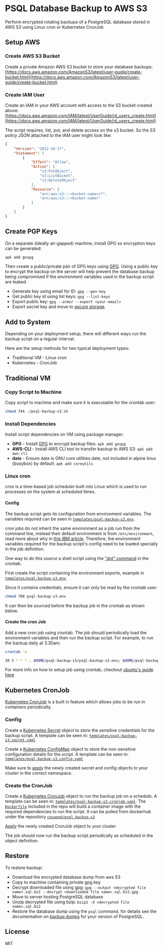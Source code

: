 # PSQL Database Backup to AWS S3

Perform encrypted rotating backups of a PostgreSQL database stored in AWS S3 using Linux cron or Kubernetes CronJob.

## Setup AWS

### Create AWS S3 Bucket

Create a private Amazon AWS S3 bucket to store your database backups: 
[https://docs.aws.amazon.com/AmazonS3/latest/user-guide/create-bucket.html](https://docs.aws.amazon.com/AmazonS3/latest/user-guide/create-bucket.html)

### Create IAM User

Create an IAM in your AWS account with access to the S3 bucket created above:
[https://docs.aws.amazon.com/IAM/latest/UserGuide/id_users_create.html](https://docs.aws.amazon.com/IAM/latest/UserGuide/id_users_create.html)

The script requires, list, put, and delete access on the s3 bucket. So the S3 policy JSON attached to the IAM user might look like:

```json
{
    "Version": "2012-10-17",
    "Statement": [
        {
            "Effect": "Allow",
            "Action": [
                "s3:PutObject",
                "s3:ListBucket",
                "s3:DeleteObject"
            ],
            "Resource": [
                "arn:aws:s3:::<bucket-name>/*",
                "arn:aws:s3:::<bucket-name>"
            ]
        }
    ]
}
```

## Create PGP Keys

On a separate (ideally air-gapped) machine, install GPG so encryption keys can be generated:

```sh
apk add gnupg
```

Then create a public/private pair of GPG keys using [GPG](https://gnupg.org/). Using a public key to encrypt the backup on the server will help prevent the database backup being compromised if the environment variables used in the backup script are leaked.

- Generate key using email for ID: ```gpg --gen-key```
- Get public key id using list keys: ```gpg --list-keys```
- Export public key: ```gpg --armor --export <your-email>```
- Export secret key and move to [secure storage](https://lwn.net/Articles/734767/).

## Add to System

Depending on your deployment setup, there will different ways run the backup script on a regular interval. 

Here are the setup methods for two typical deployment types:

- Traditional VM - Linux cron
- Kubernetes - CronJob

## Traditional VM

### Copy Script to Machine

Copy script to machine and make sure it is executable for the crontab user:

```sh
chmod 744 ./psql-backup-s3.sh
```

### Install Dependencies

Install script dependencies on VM using package manager:

- **GPG** - Install [GPG](https://gnupg.org/) to encrypt backup files: ```apk add gnupg```
- **AWS-CLI** - Install AWS CLI tool to transfer backup to AWS S3: ```apk add aws-cli```
- **date** - Ensure date is GNU core utilities date, not included in alpine linux (busybox) by default: ```apk add coreutils```

### Linux cron

cron is a time-based job scheduler built into Linux which is used to run processes on the system at scheduled times.

#### Config

The backup script gets its configuration from environment variables. The variables required can be seen in [```templates/psql-backup-s3.env```](/templates/psql-backup-s3.env).

cron jobs do not inherit the same environment as a job run from the command line, instead their default environment is from ```/etc/environment```, read more about why in [this IBM article](https://www.ibm.com/support/pages/cron-environment-and-cron-job-failures). Therefore, the environment variables required for the backup script's config need to be loaded specially in the job definition.

One way to do this <i>source</i> a shell script using the ["dot" command](https://tldp.org/LDP/abs/html/special-chars.html#DOTREF) in the crontab.

First create the script containing the environment exports, example in [```templates/psql-backup-s3.env```](/templates/psql-backup-s3.env).

Since it contains credentials, ensure it can only be read by the crontab user:

```sh
chmod 700 psql-backup-s3.env
```

It can then be sourced before the backup job in the crontab as shown below.

#### Create the cron Job

Add a new cron job using crontab. The job should periodically load the environment variables and then run the backup script. For example, to run the backup daily at 3.30am:

```sh
crontab -e
```

```sh
30 3 * * * . $HOME/psql-backup-s3/psql-backup-s3.env; $HOME/psql-backup-s3/psql-backup-s3.sh
```

For more info on how to setup job using crontab, checkout [ubuntu's guide here](https://help.ubuntu.com/community/CronHowto)

## Kubernetes CronJob

[Kubernetes CronJob](https://kubernetes.io/docs/concepts/workloads/controllers/cron-jobs/) is a built in feature which allows jobs to be run in containers periodically.

### Config

Create a [Kubernetes Secret](https://kubernetes.io/docs/concepts/configuration/secret/) object to store the sensitive credentials for the backup script. A template can be seen in: [```templates/psql-backup-s3.secret.yaml```](templates/psql-backup-s3.secret.yaml)

Create a [Kubernetes ConfigMap](https://kubernetes.io/docs/concepts/configuration/configmap/) object to store the non-sensitive configuration details for the script. A template can be seen in: [```templates/psql-backup-s3.config.yaml```](templates/psql-backup-s3.config.yaml)

Make sure to [apply](https://kubernetes.io/docs/tasks/manage-kubernetes-objects/) the newly created secret and config objects to your cluster in the correct namespace.

### Create the CronJob

Create a [Kubernetes CronJob](https://kubernetes.io/docs/concepts/workloads/controllers/cron-jobs/) object to run the backup job on a schedule. A template can be seen in: [```templates/psql-backup-s3.cronjob.yaml```](templates/psql-backup-s3.cronjob.yaml). The [```Dockerfile```](Dockerfile) included in the repo will build a container image with the required dependencies to run the script. It can be pulled from dockerhub under the repository [```cpcwood/psql-backup-s3```](https://hub.docker.com/r/cpcwood/psql-backup-s3)

[Apply](https://kubernetes.io/docs/tasks/manage-kubernetes-objects/) the newly created CronJob object to your cluster.

The job should now run the backup script periodically as scheduled in the object definition.

## Restore

To restore backup:
- Download the encrypted database dump from aws S3
- Copy to machine containing private gpg key
- Decrypt downloaded file using gpg: ```gpg --output <decrypted file name>.sql.bz2 --decrypt <downloaded file name>.sql.bz2.gpg```
- Move to server hosting PostgreSQL database
- Unzip decrypted file using bzip: ```bzip2 -d <decrypted file name>.sql.bz2```
- Restore the database dump using the ```psql``` command, for details see the documentation on [backup dumps](https://www.postgresql.org/docs/current/backup-dump.html) for your version of PostgreSQL.

## License

MIT
